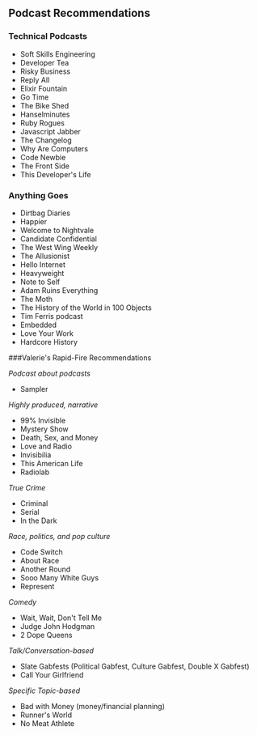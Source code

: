 ## Podcast Recommendations

### Technical Podcasts
* Soft Skills Engineering
* Developer Tea
* Risky Business
* Reply All
* Elixir Fountain
* Go Time
* The Bike Shed
* Hanselminutes
* Ruby Rogues
* Javascript Jabber
* The Changelog
* Why Are Computers
* Code Newbie
* The Front Side
* This Developer's Life

### Anything Goes
* Dirtbag Diaries
* Happier
* Welcome to Nightvale
* Candidate Confidential
* The West Wing Weekly
* The Allusionist
* Hello Internet
* Heavyweight
* Note to Self
* Adam Ruins Everything
* The Moth
* The History of the World in 100 Objects
* Tim Ferris podcast
* Embedded
* Love Your Work
* Hardcore History

###Valerie's Rapid-Fire Recommendations

*Podcast about podcasts*

* Sampler

*Highly produced, narrative*

* 99% Invisible
* Mystery Show
* Death, Sex, and Money
* Love and Radio
* Invisibilia
* This American Life
* Radiolab

*True Crime*

* Criminal
* Serial
* In the Dark

*Race, politics, and pop culture*

* Code Switch
* About Race
* Another Round
* Sooo Many White Guys
* Represent

*Comedy*

* Wait, Wait, Don't Tell Me
* Judge John Hodgman
* 2 Dope Queens

*Talk/Conversation-based*

* Slate Gabfests (Political Gabfest, Culture Gabfest, Double X Gabfest)
* Call Your Girlfriend

*Specific Topic-based*

* Bad with Money (money/financial planning)
* Runner's World
* No Meat Athlete
